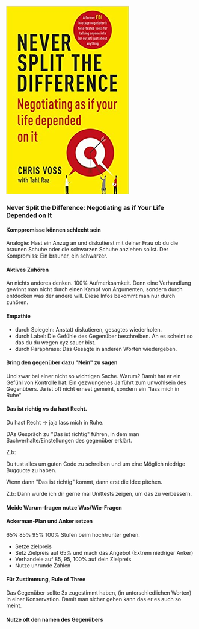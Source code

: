 ![cover](cover.jpg)

### Never Split the Difference: Negotiating as if Your Life Depended on It 

#### Komppromisse können schlecht sein
Analogie: Hast ein Anzug an und diskutierst mit deiner Frau ob du die braunen Schuhe oder die schwarzen Schuhe anziehen sollst.
Der Kompromiss: Ein brauner, ein schwarzer.

#### Aktives Zuhören
An nichts anderes denken. 100% Aufmerksamkeit.
Denn eine Verhandlung gewinnt man nicht durch einen Kampf von Argumenten, sondern durch entdecken was der andere will. Diese Infos bekommt man nur durch zuhören. 

#### Empathie
 - durch Spiegeln: Anstatt diskutieren, gesagtes wiederholen.
 - durch Label: Die Gefühle des Gegenüber beschreiben. Ah es scheint so das du du wegen xyz sauer bist.
 - durch Paraphrase: Das Gesagte in anderen Worten wiedergeben.

#### Bring den gegenüber dazu "Nein" zu sagen
Und zwar bei einer nicht so wichtigen Sache. Warum? Damit hat er ein Gefühl von Kontrolle hat.
Ein gezwungenes Ja führt zum unwohlsein des Gegenübers.
Ja ist oft nicht ernset gemeint, sondern ein "lass mich in Ruhe"

#### Das ist richtig vs du hast Recht.
Du hast Recht -> jaja lass mich in Ruhe. 

DAs Gespräch zu "Das ist richtig" führen, in dem man Sachverhalte/Einstellungen des gegenüber erklärt.

Z.b:

Du tust alles um guten Code zu schreiben und um eine Möglich niedrige Bugquote zu haben.

Wenn dann "Das ist richtig" kommt, dann erst die Idee pitchen.

Z.b:
Dann würde ich dir gerne mal Unittests zeigen, um das zu verbessern.

#### Meide Warum-fragen nutze Was/Wie-Fragen

#### Ackerman-Plan und Anker setzen
65% 85% 95% 100% Stufen beim hoch/runter gehen.

- Setze zielpreis
- Setz Zielpreis auf 65% und mach das Angebot (Extrem niedriger Anker)
- Verhandele auf 85, 95, 100% auf dein Zielpreis
- Nutze unrunde Zahlen

#### Für Zustimmung, Rule of Three
Das Gegenüber sollte 3x zugestimmt haben, (in unterschiedlichen Worten) in einer Konservation. Damit man sicher gehen kann das er es auch so meint.

#### Nutze oft den namen des Gegenübers
